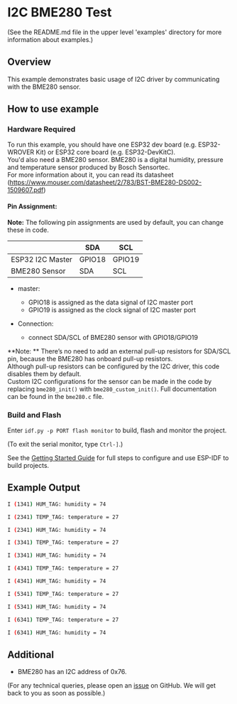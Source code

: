 # I2C BME280 Test

(See the README.md file in the upper level 'examples' directory for more information about examples.)

## Overview

This example demonstrates basic usage of I2C driver by communicating with the BME280 sensor.

## How to use example

### Hardware Required

To run this example, you should have one ESP32 dev board (e.g. ESP32-WROVER Kit) or ESP32 core board (e.g. ESP32-DevKitC).  
You'd also need a BME280 sensor. BME280 is a digital humidity, pressure and temperature sensor produced by Bosch Sensortec.  
For more information about it, you can read its datasheet (https://www.mouser.com/datasheet/2/783/BST-BME280-DS002-1509607.pdf)

#### Pin Assignment:

**Note:** The following pin assignments are used by default, you can change these in code.  

|                  | SDA    | SCL    |
| ---------------- | ------ | ------ |
| ESP32 I2C Master | GPIO18 | GPIO19 |
| BME280 Sensor    | SDA    | SCL    |

- master:
  - GPIO18 is assigned as the data signal of I2C master port
  - GPIO19 is assigned as the clock signal of I2C master port

- Connection:
  - connect SDA/SCL of BME280 sensor with GPIO18/GPIO19

**Note: ** There’s no need to add an external pull-up resistors for SDA/SCL pin, because the BME280 has onboard pull-up resistors.  
Although pull-up resistors can be configured by the I2C driver, this code disables them by default.  
Custom I2C configurations for the sensor can be made in the code by replacing `bme280_init()` with `bme280_custom_init()`. Full documentation  
can be found in the `bme280.c` file.  

### Build and Flash

Enter `idf.py -p PORT flash monitor` to build, flash and monitor the project.

(To exit the serial monitor, type ``Ctrl-]``.)

See the [Getting Started Guide](https://docs.espressif.com/projects/esp-idf/en/latest/get-started/index.html) for full steps to configure and use ESP-IDF to build projects.

## Example Output

```bash
I (1341) HUM_TAG: humidity = 74

I (2341) TEMP_TAG: temperature = 27

I (2341) HUM_TAG: humidity = 74

I (3341) TEMP_TAG: temperature = 27

I (3341) HUM_TAG: humidity = 74

I (4341) TEMP_TAG: temperature = 27

I (4341) HUM_TAG: humidity = 74

I (5341) TEMP_TAG: temperature = 27

I (5341) HUM_TAG: humidity = 74

I (6341) TEMP_TAG: temperature = 27

I (6341) HUM_TAG: humidity = 74
```

## Additional

- BME280 has an I2C address of 0x76.

(For any technical queries, please open an [issue](https://github.com/espressif/esp-idf/issues) on GitHub. We will get back to you as soon as possible.)
